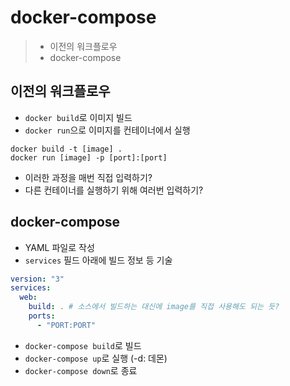 # docker-compose

> - 이전의 워크플로우
> - docker-compose

## 이전의 워크플로우

- `docker build`로 이미지 빌드
- `docker run`으로 이미지를 컨테이너에서 실행

```Shell
docker build -t [image] .
docker run [image] -p [port]:[port]
```

- 이러한 과정을 매번 직접 입력하기?
- 다른 컨테이너를 실행하기 위해 여러번 입력하기?

## docker-compose

- YAML 파일로 작성
- `services` 필드 아래에 빌드 정보 등 기술

```YAML
version: "3"
services:
  web:
    build: . # 소스에서 빌드하는 대신에 image를 직접 사용해도 되는 듯?
    ports:
      - "PORT:PORT"
```

- `docker-compose build`로 빌드
- `docker-compose up`로 실행 (-d: 데몬)
- `docker-compose down`로 종료
